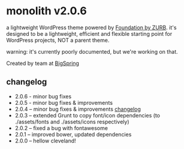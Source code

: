 # monolith v2.0.6

a lightweight WordPress theme powered by [Foundation by ZURB](http://foundation.zurb.com/). it's designed to be a lightweight, efficient and flexible starting point for WordPress projects, NOT a parent theme.

warning: it's currently poorly documented, but we're working on that.

Created by team at [BigSpring](http://www.bigspring.co.uk)

## changelog

* 2.0.6 - minor bug fixes
* 2.0.5 - minor bug fixes & improvements
* 2.0.4 – minor bug fixes & improvements [changelog](https://github.com/bigspring/monolith/pull/305)
* 2.0.3 – extended Grunt to copy font/icon dependencies (to ./assets/fonts and ./assets/icons respectively)
* 2.0.2 – fixed a bug with fontawesome
* 2.0.1 – improved bower, updated dependencies
* 2.0.0 – hellow cleveland!
